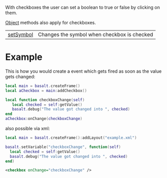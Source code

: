 With checkboxes the user can set a boolean to true or false by clicking on them.

[Object](objects/Object.md) methods also apply for checkboxes.

|   |   |
|---|---|
|[setSymbol](objects/Checkbox/setSymbol.md)|Changes the symbol when checkbox is checked


# Example
This is how you would create a event which gets fired as soon as the value gets changed:
```lua
local main = basalt.createFrame()
local aCheckbox = main:addCheckbox()

local function checkboxChange(self)
   local checked = self:getValue()
   basalt.debug("The value got changed into ", checked)
end
aCheckbox:onChange(checkboxChange)
```

also possible via xml:
```lua
local main = basalt.createFrame():addLayout("example.xml")

basalt.setVariable("checkboxChange", function(self)
  local checked = self:getValue()
  basalt.debug("The value got changed into ", checked)
end)
```

```xml
<checkbox onChange="checkboxChange" />
```

